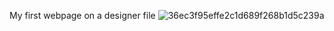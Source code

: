 My first webpage on a designer file
![36ec3f95effe2c1d689f268b1d5c239a](https://github.com/Ninette03/alu-web-development/assets/156065191/23a428b5-e668-41b3-8d15-d4df29879f04)
